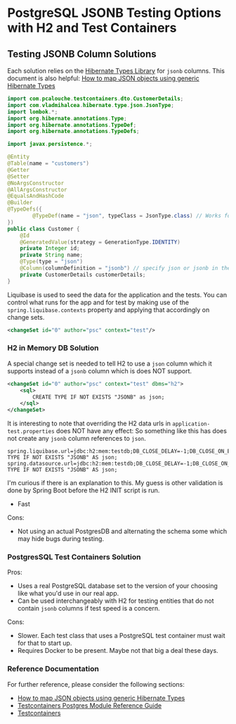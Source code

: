 # PostgreSQL JSONB Testing Options with H2 and Test Containers

## Testing JSONB Column Solutions

Each solution relies on the [Hibernate Types Library](https://github.com/vladmihalcea/hibernate-types) for `jsonb`
columns. This document is also
helpful: [How to map JSON objects using generic Hibernate Types](https://vladmihalcea.com/how-to-map-json-objects-using-generic-hibernate-types/)

```java
import com.pcalouche.testcontainers.dto.CustomerDetails;
import com.vladmihalcea.hibernate.type.json.JsonType;
import lombok.*;
import org.hibernate.annotations.Type;
import org.hibernate.annotations.TypeDef;
import org.hibernate.annotations.TypeDefs;

import javax.persistence.*;

@Entity
@Table(name = "customers")
@Getter
@Setter
@NoArgsConstructor
@AllArgsConstructor
@EqualsAndHashCode
@Builder
@TypeDefs({
        @TypeDef(name = "json", typeClass = JsonType.class) // Works for both json and jsonb types
})
public class Customer {
    @Id
    @GeneratedValue(strategy = GenerationType.IDENTITY)
    private Integer id;
    private String name;
    @Type(type = "json")
    @Column(columnDefinition = "jsonb") // specify json or jsonb in the column definition
    private CustomerDetails customerDetails;
}
```

Liquibase is used to seed the data for the application and the tests. You can control what runs for the app and for test
by making use of the `spring.liquibase.contexts` property and applying that accordingly on change sets.

```xml 
<changeSet id="0" author="psc" context="test"/>
```

### H2 in Memory DB Solution

A special change set is needed to tell H2 to use a `json` column which it supports instead of a `jsonb` column which is
does NOT support.

```xml 
<changeSet id="0" author="psc" context="test" dbms="h2">
    <sql>
        CREATE TYPE IF NOT EXISTS "JSONB" as json;
    </sql>
</changeSet>
```

It is interesting to note that overriding the H2 data urls in `application-test.properties` does NOT have any effect:
So something like this has does not create any `jsonb` column references to `json`.

```properties
spring.liquibase.url=jdbc:h2:mem:testdb;DB_CLOSE_DELAY=-1;DB_CLOSE_ON_EXIT=FALSE;INIT=CREATE TYPE IF NOT EXISTS "JSONB" AS json;
spring.datasource.url=jdbc:h2:mem:testdb;DB_CLOSE_DELAY=-1;DB_CLOSE_ON_EXIT=FALSE;INIT=CREATE TYPE IF NOT EXISTS "JSONB" AS json;
````

I'm curious if there is an explanation to this. My guess is other validation is done by Spring Boot before the H2 INIT
script is run.

- Fast

Cons:

- Not using an actual PostgresDB and alternating the schema some which may hide bugs during testing.

### PostgresSQL Test Containers Solution

Pros:

- Uses a real PostgreSQL database set to the version of your choosing like what you'd use in our real app.
- Can be used interchangeably with H2 for testing entities that do not contain `jsonb` columns if test speed is a
  concern.

Cons:

- Slower. Each test class that uses a PostgreSQL test container must wait for that to start up.
- Requires Docker to be present. Maybe not that big a deal these days.

### Reference Documentation

For further reference, please consider the following sections:

* [How to map JSON objects using generic Hibernate Types](https://vladmihalcea.com/how-to-map-json-objects-using-generic-hibernate-types/)
* [Testcontainers Postgres Module Reference Guide](https://www.testcontainers.org/modules/databases/postgres/)
* [Testcontainers](https://www.testcontainers.org/)
